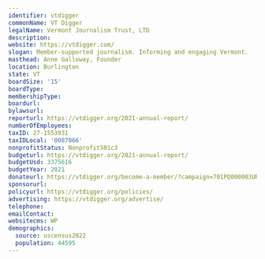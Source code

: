 ```yaml
---
identifier: vtdigger
commonName: VT Digger
legalName: Vermont Journalism Trust, LTD
description:
website: https://vtdigger.com/
slogan: Member-supported journalism. Informing and engaging Vermont.
masthead: Anne Galloway, Founder
location: Burlington
state: VT
boardSize: '15'
boardType:
membershipType:
boardurl:
bylawsurl:
reporturl: https://vtdigger.org/2021-annual-report/
numberOfEmployees:
taxID: 27-1553931
taxIDLocal: '0087066'
nonprofitStatus: Nonprofit501c3
budgeturl: https://vtdigger.org/2021-annual-report/
budgetUsd: 3375616
budgetYear: 2021
donateurl: https://vtdigger.org/become-a-member/?campaign=701PQ000003URU5YAO
sponsorurl:
policyurl: https://vtdigger.org/policies/
advertising: https://vtdigger.org/advertise/
telephone:
emailContact:
websitecms: WP
demographics:
  source: uscensus2022
  population: 44595
---
```


